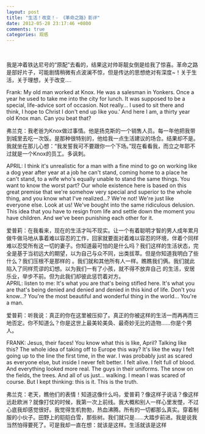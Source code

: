```yaml
---
layout: post
title: "生活！改变！- 《革命之路》影评"
date: 2012-05-28 23:17:46 +0800
comments: true
categories: 观感
---
```

<p></p><p><span><br></span></p><p></p><p></p><p>我是冲着铁达尼号的“原配”去看的，结果这对帅哥靓女倒是给我了惊喜。革命之路是部好片子，可能剧情稍微有点波澜不惊，但是传达的思想绝对有深度~！关于生活，关于理想，关于改变....</p><p>Frank: My old man worked at Knox. He was a salesman in Yonkers. Once a year he used to take me into the city for lunch. It was supposed to be a special, life-advice sort of occasion. Not really... I used to sit there and think, I hope to Christ I don't end up like you.' And here I am, a thirty year old Knox man. Can you beat that?</p><p>弗兰克：我老爸为Knox做过事情。他是扬克斯的一个销售人员。每一年他把我带到城里去吃一次饭。是那种很特别的，他给我一点生活建议的场合。结果却不是。我就坐在那儿心想：“我发誓我可不要跟你一个下场。”现在看看我，而立之年耶不过就是一个Knox的员工。多讽刺。</p><p>APRIL: I think it's unrealistic for a man with a fine mind to go on working like a dog year after year at a job he can't stand, coming home to a place he can't stand, to a wife who's equally unable to stand the same things. You want to know the worst part? Our whole existence here is based on this great premise that we're somehow very special and superior to the whole thing, and you know what I've realized...? We're not! We're just like everyone else. Look at us! We've bought into the same ridiculous delusion. This idea that you have to resign from life and settle down the moment you have children. And we've been punishing each other for it.</p><p>爱普莉：在我看来，现在的生活才叫不现实。让一个有着聪明才智的男人成年累月做牛做马地从事着难以容忍的工作，回家就要面对着难以容忍的环境，伴着个同样难以忍受所有这一切的妻子。你知道最可怕的是什么吗？我们这样的生活状态，完全是基于当初远大的期望，以为自己与众不同，出类拔萃。但是你知道我明白了些什么？我们压根不是那样的 。我们就和其他所有人一样。瞧瞧我们俩。我们就此陷入了同样荒谬的幻想。以为我们一有了小孩，就不得不放弃自己 的生活，安居乐业，举步不前。但为此我们却彼此惩罚着对方。 <br>APRIL: listen to me: It's what you are that's being stifled here. It's what you are that's being denied and denied and denied in this kind of life. Don't you know...? You're the most beautiful and wonderful thing in the world... You're a man.</p><p>爱普莉：听我说：真正的你在这里被压抑了。真正的你被这样的生活一而再再而三地否定。你不知道么？你是这世上最美轮美奂、最奇妙无比的造物……你是个男人。</p><p>FRANK: Jesus, their faces! You know what this is like, April? Talking like this? The whole idea of taking off to Europe this way? It's like the way I felt going up to the line the first time, in the war. I was probably just as scared as everyone else, but inside I never felt better. I felt alive. I felt full of blood. And everything looked more real. The guys in their uniforms. The snow on the fields, the trees. And all of us just... walking. I mean I was scared of course. But I kept thinking: this is it. This is the truth.</p><p>弗兰克：老天，瞧他们的表情！知道这像什么吗，爱普莉？像这样子说话？像这样远赴欧洲？就像打仗的时候，我第一次上前线。我大概和别人一样心里发憷，不过心底我却感觉很好。我觉得生机勃勃，热血沸腾。所有的一切都那么真实。穿着制服的小伙子。田野上的皑皑白雪，那些树。我们就只是……大踏步前进。我是说我当然怕得要死了。可是我却一直在想：就该是这样。生活就该是这样</p><p></p><p></p><p></p>

